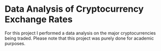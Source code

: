 # Data Analysis of Cryptocurrency Exchange Rates
For this project I performed a data analysis on the major cryptocurrencies being traded.
Please note that this project was purely done for academic purposes.
